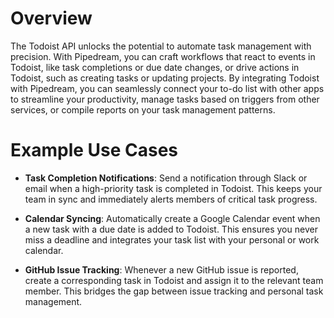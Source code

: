 # Overview

The Todoist API unlocks the potential to automate task management with precision. With Pipedream, you can craft workflows that react to events in Todoist, like task completions or due date changes, or drive actions in Todoist, such as creating tasks or updating projects. By integrating Todoist with Pipedream, you can seamlessly connect your to-do list with other apps to streamline your productivity, manage tasks based on triggers from other services, or compile reports on your task management patterns.

# Example Use Cases

- **Task Completion Notifications**: Send a notification through Slack or email when a high-priority task is completed in Todoist. This keeps your team in sync and immediately alerts members of critical task progress.

- **Calendar Syncing**: Automatically create a Google Calendar event when a new task with a due date is added to Todoist. This ensures you never miss a deadline and integrates your task list with your personal or work calendar.

- **GitHub Issue Tracking**: Whenever a new GitHub issue is reported, create a corresponding task in Todoist and assign it to the relevant team member. This bridges the gap between issue tracking and personal task management.
